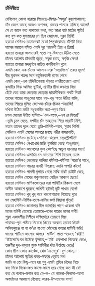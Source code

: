 ### চাঁদিনীতে
বেবিলোন্ কোথা হারায়ে গিয়েছে–মিশর-'অসুর' কুয়াশাকালো;  
চাঁদ জেগে আছে আজও অপলক, মেঘের পালকে ঢালিছে আলো!  
সে যে জানে কত পাথারের কথা, কত ভাঙা হাট মাঠের স্মৃতি!  
কত যুগ কত যুগান্তরের সে ছিল জ্যোৎস্না, শুক্লা তিথি!  
হয়তো সেদিনও আমাদেরই মতো পিলুবারোয়ার বাঁশিটি নিয়া  
ঘাসের ফরাশে বসিত এমনি দূর পরদেশী প্রিয় ও প্রিয়া!  
হয়তো তাহারা আমাদেরই মতো মধু-উৎসবে উঠিত মেতে  
চাঁদের আলোয় চাঁদমারী জুড়ে, সবুজ চরায়, সব্‌জি ক্ষেত!  
হয়তো তাহারা মদঘূর্ণনে নাচিত কাঞ্চীবাধঁন খুলে  
এমনি কোন্ এক চাঁদের আলোয়-মরু 'ওয়েসিসে' তরুর মূলে!  
বীর যুবাদল শত্রুর সনে বহুদিনব্যাপী রণের শেষে  
এমনি কোন্-এক চাঁদিনীবেলায় দাঁড়াত নগরীতোরণে এসে!  
কুমারীর ভিড় আসিত ছুটিয়া, প্রণয়ীর গ্রীবা জড়ায়ে নিয়া  
হেঁটে যেত তারা জোড়ায় জোড়ায় ছায়াবীথিকার পথটি দিয়া!  
তাদের পায়ের আঙুলের ঘায়ে খড়্-খড়্ পাতা উঠিত বাজি,  
তাদের শিয়রে দুলিত জ্যোৎস্না-চাঁচর-চিকন পত্ররাজি!  
দখিনা উঠিত মর্মরি মধুবনানীর লতা-পল্লব ঘিরে  
চপল মেয়েরা উঠিত হাসিয়া–'এল-বল্লভ,–এল রে ফিরে!’  
–তুমি ঢুলে যেতে, দশমীর চাঁদ তাহাদের শিরে সারাটি নিশি,  
নয়নে তাদের দুলে যেতে তুমি–চাঁদিনী-শরাব, সুরার শিশি!  
সেদিনও এমনি মেঘের আসরে জ্বলছে পরীর বাসরবাতি,  
হয়তো সেদিনও ফুটেছে মোতিয়া–ঝরেছে চন্দ্রমল্লীপাঁতি!  
হয়তো সেদিনও নেখাখোর মাছি গুমরিয়া গেছে আঙুরবনে,  
হয়তো সেদিনও আপেলের ফুল কেপেঁছে আঢুল হাওয়ার সনে!  
হয়তো সেদিনও এলাচির বন আতরের শিশি দিয়েছে ঢেলে  
হয়তো সেদিনও ডেকেছে পাপিয়া কাঁপিয়া-কাঁপিয়া 'সরো'র শাখে,  
হয়তো সেদিনও পাড়ার নাগরী ফিরেছে এমনি গাগরি কাঁখে!  
হয়তো সেদিনও পানসী দুলায়ে গেছে মাঝি বাকাঁ ঢেউটি বেয়ে,  
হয়তো সেদিন মেঘের শকুনডানায় গেছিল আকাশ ছেয়ে!  
হয়তো সেদিনও মাণিকজোড়ের মরা পাখিটির ঠিকানা মেগে  
অসীম আকাশে ঘুরেছে পাখিনী ছট্‌ফট্‌ দুটি পাখার বেগে!  
হয়তো সেদিনও খুর্ খুর্ করে খরগোশছানা গিয়েছে ঘুরে  
ঘন মেহগিনি-টার্পিন-তলে–বালির জর্দা বিছানা ফুঁড়ে!  
হয়তো সেদিনও জানালার নীল জাফরির পাশে একেলা বসি  
মনের হরিনী হেরেছে তোমারে–বনের পারের ডাগর শশী!  
শুক্লা একাদশীর নিশীথে মণিহর্ম্যের তোরণে গিয়া  
পারাবত-দূত পাঠায়ে দিয়েছে প্রিয়ের তরেতে হয়তো প্রিয়া!  
অলিভকুঞ্জে হা হা ক'রে হাওয়া কেঁদেছে কাতর যামিনী ভরি!  
ঘাসের শাটিনে আলোর ঝালরে 'মার্টিল্' পাতা পড়েছে 'ঝরি’!  
'উইলো'র বন উঠেছে ফুঁপায়ে,–'ইউ' তরুশাখা গিয়েছে ভেঙে,  
তরুণীর দুধ-ধব্‌ধবে বুকে সাপিনীর দাঁত উঠেছে রেঙে!  
কোন্‌ গ্রীস–কোন্‌ কার্থেজ, রোম 'ক্রবেদুর'-যুগ কোন,–  
চাঁদের আলোয় স্মৃতির কবর-সফরে বেড়ায় মন!  
জানি না তো কিছু–মনে হয় শুধু এমনি তুহিন চাঁদের নিচে  
কত দিকে দিকে–কত কালে-কালে হয়ে গেছে কত কী যে!  
কত যে শ্মশান–মশান কত যে–ক- যে কামনা-পিপাসা-আশা  
অস্তচাঁদের আকাশে বেঁধেছে আরব-উপন্যাসের বাসা!  
